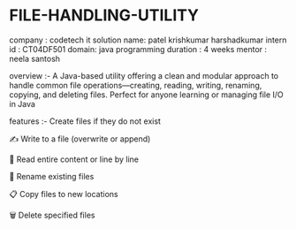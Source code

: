 # FILE-HANDLING-UTILITY
company : codetech it solution 
name: patel krishkumar harshadkumar 
intern id : CT04DF501 
domain: java programming 
duration : 4 weeks 
mentor : neela santosh

overview :-
A Java-based utility offering a clean and modular approach to handle common file operations—creating, reading, writing, renaming, copying, and deleting files. Perfect for anyone learning or managing file I/O in Java


features :-
Create files if they do not exist

✍️ Write to a file (overwrite or append)

📖 Read entire content or line by line

🔄 Rename existing files

📋 Copy files to new locations

🗑️ Delete specified files 
